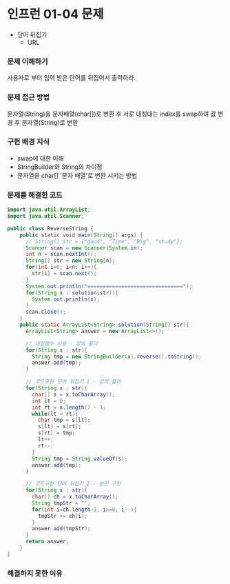 # 인프런 01-04 문제
- 단어 뒤집기
  - URL

### 문제 이해하기
사용자로 부터 입력 받은 단어를 뒤집어서 출력하라.
### 문제 접근 방법
문자열(String)을 문자배열(char[])로 변환 후 서로 대칭대는 index를 swap하여 값 변경 후 문자열(String)로 변환
### 구현 배경 지식
- swap에 대한 이해
- StringBuilder와 String의 차이점
- 문자열을 char[] '문자 배열'로 변환 시키는 방법
### 문제를 해결한 코드
```java
import java.util.ArrayList;
import java.util.Scanner;

public class ReverseString {
    public static void main(String[] args) {
      // String[] str = {"good", "Time", "Big", "study"};
      Scanner scan = new Scanner(System.in);
      int n = scan.nextInt();
      String[] str = new String[n];
      for(int i=0; i<n; i++){
        str[i] = scan.next();
      }
      System.out.println("===============================");
      for(String x : solution(str)){
        System.out.println(x);
      }
      scan.close();
    }
    public static ArrayList<String> solution(String[] str){
      ArrayList<String> answer = new ArrayList<>();

      // 내장함수 사용 - 강의 풀이
      for(String x : str){
        String tmp = new StringBuilder(x).reverse().toString();
        answer.add(tmp);
      }

      // 코드구현 단어 뒤집기 1 - 강의 풀이
      for(String x : str){
        char[] s = x.toCharArray();
        int lt = 0;
        int rt = x.length() - 1;
        while(lt < rt){
          char tmp = s[lt];
          s[lt] = s[rt];
          s[rt] = tmp;
          lt++; 
          rt--;
        }
        String tmp = String.valueOf(s);
        answer.add(tmp);
      }

      // 코드구현 단어 뒤집기 2 - 본인 구현
      for(String x : str){
        char[] ch = x.toCharArray();
        String tmpStr = "";
        for(int i=ch.length-1; i>=0; i--){
          tmpStr += ch[i];               
        }
        answer.add(tmpStr);
      }
      return answer;
    }
}
```

### 해결하지 못한 이유

